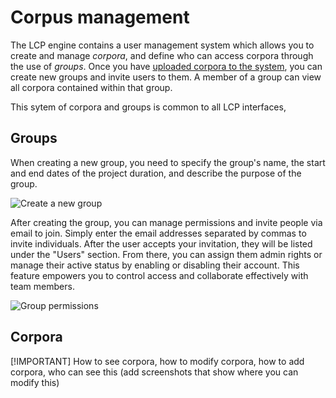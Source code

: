 # Corpus management

The LCP engine contains a user management system which allows you to create and manage *corpora*, and define who can access corpora through the use of *groups*. Once you have [uploaded corpora to the system](importing.html), you can create new groups and invite users to them. A member of a group can view all corpora contained within that group.

This sytem of corpora and groups is common to all LCP interfaces,

## Groups

When creating a new group, you need to specify the group's name, the start and end dates of the project duration, and describe the purpose of the group.

![Create a new group](images/lcp-new-group.png)

After creating the group, you can manage permissions and invite people via email to join. Simply enter the email addresses separated by commas to invite individuals. After the user accepts your invitation, they will be listed under the "Users" section. From there, you can assign them admin rights or manage their active status by enabling or disabling their account. This feature empowers you to control access and collaborate effectively with team members.

![Group permissions](images/lcp-group-permissions.png)

## Corpora

[!IMPORTANT]
How to see corpora, how to modify corpora, how to add corpora, who can see this (add screenshots that show where you can modify this)
